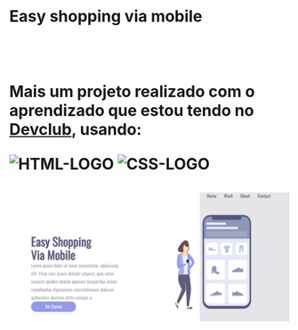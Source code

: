 <h1>Easy shopping via mobile<h1>
<br>
<p>Mais um projeto realizado com o aprendizado que estou tendo no <a href="https://rodolfomori.com.br/devclub/">Devclub<a>, usando:<p>
  
 <img src="https://img.shields.io/badge/HTML5-E34F26?style=for-the-badge&logo=html5&logoColor=white" alt="HTML-LOGO">

<img src="https://img.shields.io/badge/CSS3-1572B6?style=for-the-badge&logo=css3&logoColor=white" alt="CSS-LOGO"> 
 <br>
 <br>
  
 <img src="https://github.com/BrunoRael/Projeto-Phone/blob/master/phone.png?raw=true](http://127.0.0.1:5500/img-phone.png">
